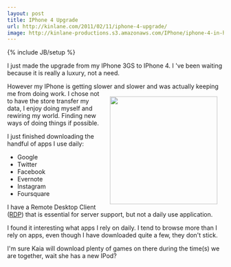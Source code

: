 ```yaml
---
layout: post
title: IPhone 4 Upgrade
url: http://kinlane.com/2011/02/11/iphone-4-upgrade/
image: http://kinlane-productions.s3.amazonaws.com/IPhone/iphone-4-in-hand.jpg
---
```

{% include JB/setup %}
<p>
     I just made the upgrade from my IPhone 3GS to IPhone 4. I 've been waiting because it is really a luxury, not a need.
</p>

<p>
     However my IPhone is getting slower and slower and was actually keeping me from doing work. <img style="padding: 15px;" src="http://kinlane-productions.s3.amazonaws.com/IPhone/iphone-4-in-hand.jpg"  width="250" align="right" /> I chose not to have the store transfer my data, I enjoy doing myself and rewiring my world. Finding new ways of doing things if possible.
</p>

<p>
     I just finished downloading the handful of apps I use daily:
</p>
<ul class="mainlist">
     <li>Google
     </li>
     <li>Twitter
     </li>
     <li>Facebook
     </li>
     <li>Evernote
     </li>
     <li>Instagram
     </li>
     <li>Foursquare
     </li>
</ul>
<p>
     I have a Remote Desktop Client (<a class="zem_slink" title="Remote Desktop Protocol" rel="wikipedia" href="http://en.wikipedia.org/wiki/Remote_Desktop_Protocol">RDP</a>) that is essential for server support, but not a daily use application.
</p>

<p>
     I found it interesting what apps I rely on daily. I tend to browse more than I rely on apps, even though I have downloaded quite a few, they don't stick.
</p>

<p>
     I'm sure Kaia will download plenty of games on there during the time(s) we are together, wait she has a new IPod?
</p>